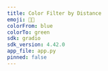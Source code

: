 ```yaml
---
title: Color Filter by Distance
emoji: 🎨🌈
colorFrom: blue
colorTo: green
sdk: gradio
sdk_version: 4.42.0
app_file: app.py
pinned: false
---
```

